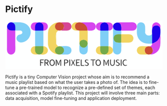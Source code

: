 # Pictify

![](logo.png)

Pictify is a tiny Computer Vision project whose aim is to recommend a music playlist based on what the user takes a photo of. The idea is to fine-tune a pre-trained model to recognize a pre-defined set of themes, each associated with a Spotify playlist. This project will involve three main parts: data acquisition, model fine-tuning and application deployment.
